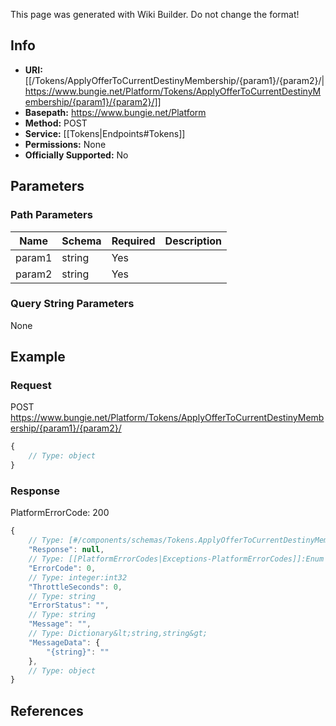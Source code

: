 <span class="wiki-builder">This page was generated with Wiki Builder. Do not change the format!</span>

## Info


* **URI:** [[/Tokens/ApplyOfferToCurrentDestinyMembership/{param1}/{param2}/|https://www.bungie.net/Platform/Tokens/ApplyOfferToCurrentDestinyMembership/{param1}/{param2}/]]
* **Basepath:** https://www.bungie.net/Platform
* **Method:** POST
* **Service:** [[Tokens|Endpoints#Tokens]]
* **Permissions:** None
* **Officially Supported:** No

## Parameters
### Path Parameters
Name | Schema | Required | Description
---- | ------ | -------- | -----------
param1 | string | Yes | 
param2 | string | Yes | 

### Query String Parameters
None

## Example
### Request
POST https://www.bungie.net/Platform/Tokens/ApplyOfferToCurrentDestinyMembership/{param1}/{param2}/
```javascript
{
    // Type: object
}

```

### Response
PlatformErrorCode: 200
```javascript
{
    // Type: [#/components/schemas/Tokens.ApplyOfferToCurrentDestinyMembership]
    "Response": null,
    // Type: [[PlatformErrorCodes|Exceptions-PlatformErrorCodes]]:Enum
    "ErrorCode": 0,
    // Type: integer:int32
    "ThrottleSeconds": 0,
    // Type: string
    "ErrorStatus": "",
    // Type: string
    "Message": "",
    // Type: Dictionary&lt;string,string&gt;
    "MessageData": {
        "{string}": ""
    },
    // Type: object
}

```

## References
